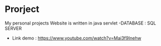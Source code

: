 # Prorject
My personal projects
Website is written in java servlet
-DATABASE : SQL SERVER
- Link demo : https://www.youtube.com/watch?v=Mai3f9Inehw
